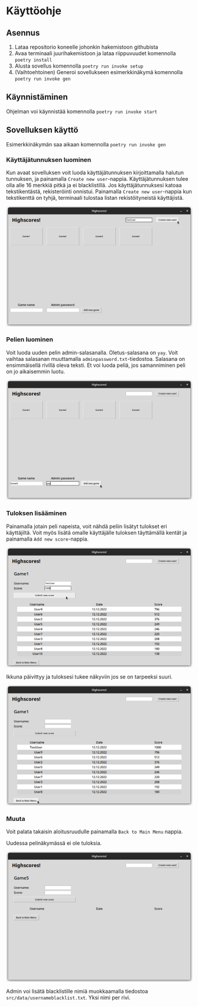 # Käyttöohje

## Asennus
1.   Lataa repositorio koneelle johonkin hakemistoon githubista
2.   Avaa terminaali juurihakemistoon ja lataa riippuvuudet komennolla ```poetry install```
3. Alusta sovellus komennolla ```poetry run invoke setup```
4. (Vaihtoehtoinen) Generoi sovellukseen esimerkkinäkymä komennolla ```poetry run invoke gen```

## Käynnistäminen
Ohjelman voi käynnistää komennolla ```poetry run invoke start```


## Sovelluksen käyttö

Esimerkkinäkymän saa aikaan komennolla `poetry run invoke gen`

### Käyttäjätunnuksen luominen

Kun avaat sovelluksen voit luoda käyttäjätunnuksen kirjoittamalla halutun tunnuksen, ja painamalla `Create new user`-nappia. Käyttäjätunnuksen tulee olla alle 16 merkkiä pitkä ja ei blacklistillä. Jos käyttäjätunnuksesi katoaa tekstikentästä, rekisteröinti onnistui. Painamalla `Create new user`-nappia kun tekstikenttä on tyhjä, terminaali tulostaa listan rekistöityneistä käyttäjistä.

![](./pics/MainMenu.png)

### Pelien luominen

Voit luoda uuden pelin admin-salasanalla. Oletus-salasana on `yay`. Voit vaihtaa salasanan muuttamalla `adminpassword.txt`-tiedostoa. Salasana on ensimmäisellä rivillä oleva teksti. Et voi luoda peliä, jos samanniminen peli on jo aikaisemmin luotu.

![](./pics/CreateNewGame.png)

### Tuloksen lisääminen

Painamalla jotain peli napeista, voit nähdä peliin lisätyt tulokset eri käyttäjiltä. Voit myös lisätä omalle käyttäjälle tuloksen täyttämällä kentät ja painamalla `Add new score`-nappia.

![](./pics/AddNewScore.png)

Ikkuna päivittyy ja tuloksesi tukee näkyviin jos se on tarpeeksi suuri.

![](./pics/ScoreUpdates.png)

### Muuta

Voit palata takaisin aloitusruudulle painamalla `Back to Main Menu` nappia.

Uudessa pelinäkymässä ei ole tuloksia.

![](./pics/NewGameView.png)

Admin voi lisätä blacklistille nimiä muokkaamalla tiedostoa `src/data/usernameblacklist.txt`. Yksi nimi per rivi.